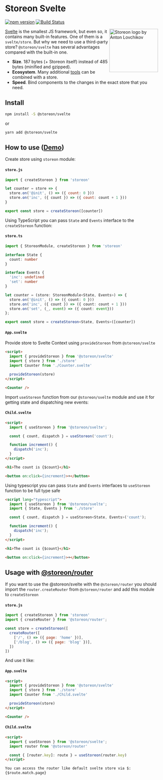 # Storeon Svelte

[![npm version](https://badge.fury.io/js/%40storeon%2Fsvelte.svg)](https://www.npmjs.com/package/@storeon/svelte)
[![Build Status](https://travis-ci.org/storeon/svelte.svg?branch=master)](https://travis-ci.org/storeon/svelte)


<img src="https://storeon.github.io/storeon/logo.svg" align="right" alt="Storeon logo by Anton Lovchikov" width="160" height="142">

[Svelte] is the smallest JS framework, but even so, it contains many built-in features. One of them is a `svelte/store`. But why we need to use a third-party store? `@storeon/svelte` has several advantages compared with the built-in one.

- **Size**. 187 bytes (+ Storeon itself) instead of 485 bytes (minified and gzipped).
- **Ecosystem**. Many additional [tools] can be combined with a store.
- **Speed**. Bind components to the changes in the exact store that you need.

[storeon]: https://github.com/storeon/storeon
[tools]: https://github.com/storeon/storeon#tools
[svelte]: https://github.com/sveltejs/svelte
[size limit]: https://github.com/ai/size-limit
[demo]: https://codesandbox.io/s/admiring-beaver-edi8m
[article]: https://evilmartians.com/chronicles/storeon-redux-in-173-bytes

## Install
```sh
npm install -S @storeon/svelte
```
or
```sh
yarn add @storeon/svelte
```
## How to use ([Demo])

Create store using `storeon` module:

#### `store.js`

```javascript
import { createStoreon } from 'storeon'

let counter = store => {
  store.on('@init', () => ({ count: 0 }))
  store.on('inc', ({ count }) => ({ count: count + 1 }))
}

export const store = createStoreon([counter])
```

Using TypeScript you can pass `State` and `Events` interface to the `createStoreon` function:

#### `store.ts`

```typescript
import { StoreonModule, createStoreon } from 'storeon'

interface State {
  count: number
}

interface Events {
  'inc': undefined
  'set': number
}

let counter = (store: StoreonModule<State, Events>) => {
  store.on('@init', () => ({ count: 0 }))
  store.on('inc', ({ count }) => ({ count: count + 1 }))
  store.on('set', (_, event) => ({ count: event}))
};

export const store = createStoreon<State, Events>([counter])
```

#### `App.svelte`

Provide store to Svelte Context using `provideStoreon` from `@storeon/svelte`

```html
<script>
  import { provideStoreon } from '@storeon/svelte'
  import { store } from './store'
  import Counter from './Counter.svelte'

  provideStoreon(store)
</script>

<Counter />
```

Import `useStoreon` function from our `@storeon/svelte` module and use it for getting state and dispatching new events:

#### `Child.svelte`

```html
<script>
  import { useStoreon } from '@storeon/svelte';

  const { count, dispatch } = useStoreon('count');

  function increment() {
    dispatch('inc');
  }
</script>

<h1>The count is {$count}</h1>

<button on:click={increment}>+</button>
```
Using typescript you can pass `State` and `Events` interfaces to `useStoreon` function to be full type safe
```html
<script lang="typescript">
  import { useStoreon } from '@storeon/svelte';
  import { State, Events } from './store'

  const { count, dispatch } = useStoreon<State, Events>('count');

  function increment() {
    dispatch('inc');
  }
</script>

<h1>The count is {$count}</h1>

<button on:click={increment}>+</button>
```

## Usage with [@storeon/router](https://github.com/storeon/router)
If you want to use the @storeon/svelte with the `@storeon/router` you should import the `router.createRouter` from `@storeon/router` and add this module to `createStoreon`

#### `store.js`
```js
import { createStoreon } from 'storeon'
import { createRouter } from '@storeon/router';

const store = createStoreon([
  createRouter([
    ['/', () => ({ page: 'home' })],
    ['/blog', () => ({ page: 'blog' })],
  ])
])
```

And use it like:
#### `App.svelte`
```html
<script>
  import { provideStoreon } from '@storeon/svelte'
  import { store } from './store'
  import Counter from './Child.svelte'

  provideStoreon(store)
</script>

<Counter />
```
#### `Child.svelte`
```html
<script>
  import { useStoreon } from '@storeon/svelte';
  import router from '@storeon/router'

  const { [router.key]: route } = useStoreon(router.key)
</script>

You can access the router like default svelte store via $:
{$route.match.page}
```
